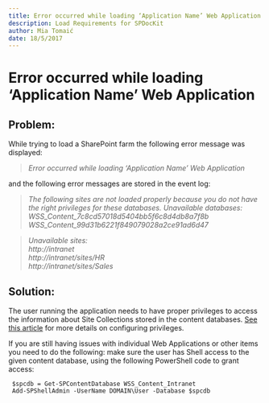 ```yaml
---
title: Error occurred while loading ‘Application Name’ Web Application
description: Load Requirements for SPDocKit
author: Mia Tomaić
date: 18/5/2017
---
```


# Error occurred while loading ‘Application Name’ Web Application

## Problem:
While trying to load a SharePoint farm the following error message was displayed:

> *Error occurred while loading ‘Application Name’ Web Application*

and the following error messages are stored in the event log:

> *The following sites are not loaded properly because you do not have the right privileges for these databases.*
*Unavailable databases:*   
*WSS_Content_7c8cd57018d5404bb5f6c8d4db8a7f8b*  
*WSS_Content_99d31b6221f849079028a2ce91ad6d47*  

> *Unavailable sites:*  
 *http://intranet*  
 *http://intranet/sites/HR*  
 *http://intranet/sites/Sales*

## Solution:
The user running the application needs to have proper privileges to access the information about Site Collections stored in the content databases. [See this article](#internal/requirements/user-permissions-requirements) for more details on configuring privileges.

If you are still having issues with individual Web Applications or other items you need to do the following:
make sure the user has Shell access to the given content database, using the following PowerShell code to grant access:
```
 $spcdb = Get-SPContentDatabase WSS_Content_Intranet
 Add-SPShellAdmin -UserName DOMAIN\User -Database $spcdb
```